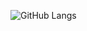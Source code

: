 
![GitHub Langs](https://github-readme-stats.vercel.app/api/top-langs/?username=irizkyw&layout=compact&theme=blue-green)
